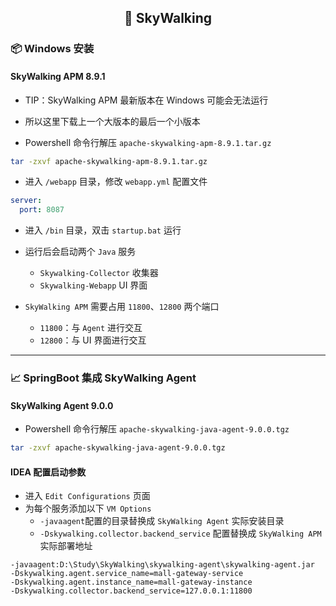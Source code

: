 <h2 align="center">📔 SkyWalking</h2>

### 📦 Windows 安装

#### SkyWalking APM 8.9.1

* TIP：SkyWalking APM 最新版本在 Windows 可能会无法运行
* 所以这里下载上一个大版本的最后一个小版本


* Powershell 命令行解压 `apache-skywalking-apm-8.9.1.tar.gz`

```bash
tar -zxvf apache-skywalking-apm-8.9.1.tar.gz
```

* 进入 `/webapp` 目录，修改 `webapp.yml` 配置文件

```yaml
server:
  port: 8087
```

* 进入 `/bin` 目录，双击 `startup.bat` 运行
* 运行后会启动两个 `Java` 服务
    * `Skywalking-Collector` 收集器
    * `Skywalking-Webapp` UI 界面


* `SkyWalking APM` 需要占用 `11800`、`12800` 两个端口
    * `11800`：与 `Agent` 进行交互
    * `12800`：与 UI 界面进行交互

---

### 📈 SpringBoot 集成 SkyWalking Agent

#### SkyWalking Agent 9.0.0

* Powershell 命令行解压 `apache-skywalking-java-agent-9.0.0.tgz`

```bash
tar -zxvf apache-skywalking-java-agent-9.0.0.tgz
```

#### IDEA 配置启动参数

* 进入 `Edit Configurations` 页面
* 为每个服务添加以下 `VM Options`
    * `-javaagent`配置的目录替换成 `SkyWalking Agent` 实际安装目录
    * `-Dskywalking.collector.backend_service` 配置替换成 `SkyWalking APM` 实际部署地址

```
-javaagent:D:\Study\SkyWalking\skywalking-agent\skywalking-agent.jar
-Dskywalking.agent.service_name=mall-gateway-service
-Dskywalking.agent.instance_name=mall-gateway-instance
-Dskywalking.collector.backend_service=127.0.0.1:11800
```
